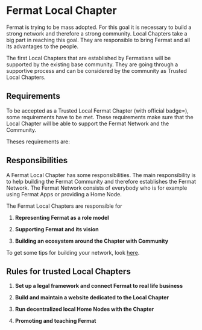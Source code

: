 # Fermat Local Chapter

Fermat is trying to be mass adopted. For this goal it is necessary to build a strong network and therefore a strong community. Local Chapters take a big part in reaching this goal. They are responsible to bring Fermat and all its advantages to the people.

The first Local Chapters that are established by Fermatians will be supported by the existing base community. They are going through a supportive process and can be considered by the community as Trusted Local Chapters.

## Requirements

To be accepted as a Trusted Local Fermat Chapter \(with official badge=\), some requirements have to be met. These requirements make sure that the Local Chapter will be able to support the Fermat Network and the Community.

Theses requirements are:

## Responsibilities

A Fermat Local Chapter has some responsibilities. The main responsibility is to help building the Fermat Community and therefore establishes the Fermat Network. The Fermat Network consists of everybody who is for example using Fermat Apps or providing a Home Node.

The Fermat Local Chapters are responsible for

1. **Representing Fermat as a role model**

2. **Supporting Fermat and its vision**

3. **Building an ecosystem around the Chapter with Community**

To get some tips for building your network, look [here](../FAQs/chapter-tips.md).

## Rules for trusted Local Chapters

1. **Set up a legal framework and connect Fermat to real life business**

2. **Build and maintain a website dedicated to the Local Chapter**

3. **Run decentralized local Home Nodes with the Chapter**

4. **Promoting and teaching Fermat**


